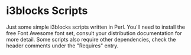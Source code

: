 # i3blocks Scripts
Just some simple i3blocks scripts written in Perl. You'll need to install the free Font Awesome font set, consult your distribution documentation for more detail. Some scripts also require other dependencies, check the header comments under the "Requires" entry.
